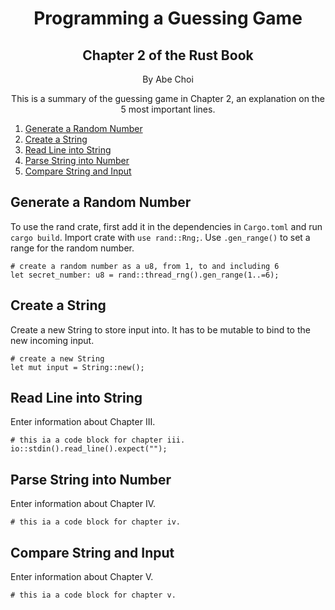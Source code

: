 <div align="center">
<h1>Programming a Guessing Game</h1>
<h2>Chapter 2 of the Rust Book</h2>
<p>By Abe Choi</p>
</div>

<p align="center">
This is a summary of the guessing game in Chapter 2, an explanation on the 5 most important lines.
</p>

1.  [Generate a Random Number](#Generate-a-Random-Number)
2.  [Create a String](#Create-a-String)
3.  [Read Line into String](#Read-Line-into-String)
4.  [Parse String into Number](#Parse-String-into-Number)
5.  [Compare String and Input](#Compare-String-and-Input)


## Generate a Random Number

To use the rand crate, first add it in the dependencies in ```Cargo.toml``` and run ```cargo build```. Import crate with ```use rand::Rng;```. Use ```.gen_range()``` to set a range for the random number.

```
# create a random number as a u8, from 1, to and including 6
let secret_number: u8 = rand::thread_rng().gen_range(1..=6); 
```
 
## Create a String

Create a new String to store input into. It has to be mutable to bind to the new incoming input.

```
# create a new String
let mut input = String::new();
```

## Read Line into String

Enter information about Chapter III.

```
# this ia a code block for chapter iii.
io::stdin().read_line().expect("");
```

## Parse String into Number

Enter information about Chapter IV.

```
# this ia a code block for chapter iv.
```

## Compare String and Input

Enter information about Chapter V.

```
# this ia a code block for chapter v.
```
